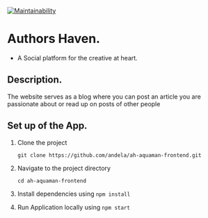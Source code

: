 [![Maintainability](https://api.codeclimate.com/v1/badges/727c9e81bf53c1fe6e78/maintainability)](https://codeclimate.com/github/andela/ah-aquaman-frontend/maintainability)
# Authors Haven.

- A Social platform for the creative at heart.

## Description.

The website serves as a blog where you can post an article you are passionate about or read up on posts of other people

## Set up of the App.

1. Clone the project

   `git clone https://github.com/andela/ah-aquaman-frontend.git`

2. Navigate to the project directory

   `cd ah-aquaman-frontend`

3. Install dependencies using `npm install`

4. Run Application locally using `npm start`
